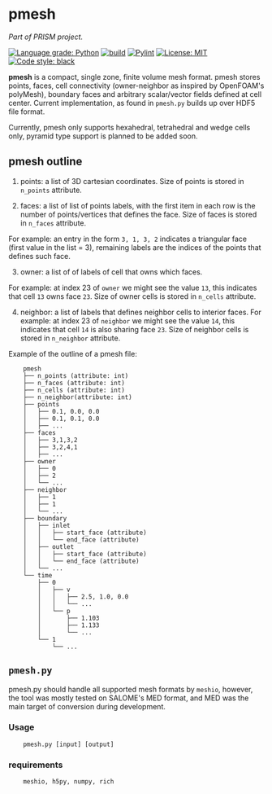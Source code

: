 # pmesh
*Part of PRISM project.*

[![Language grade: Python](https://img.shields.io/lgtm/grade/python/g/EigenEmara/pmesh.svg?logo=lgtm&logoWidth=18)](https://lgtm.com/projects/g/EigenEmara/pmesh/context:python)
[![build](https://github.com/EigenEmara/pmesh/actions/workflows/python-app.yml/badge.svg)](https://github.com/EigenEmara/pmesh/actions/workflows/python-app.yml)
[![Pylint](https://github.com/EigenEmara/pmesh/actions/workflows/pylint.yml/badge.svg)](https://github.com/EigenEmara/pmesh/actions/workflows/pylint.yml)
[![License: MIT](https://img.shields.io/badge/License-MIT-yellow.svg)](https://opensource.org/licenses/MIT)
[![Code style: black](https://img.shields.io/badge/code%20style-black-000000.svg)](https://github.com/psf/black)

**pmesh** is a compact, single zone, finite volume mesh format. pmesh stores points, faces, cell connectivity (owner-neighbor as inspired by OpenFOAM's polyMesh), boundary faces and arbitrary scalar/vector fields defined at cell center. Current implementation, as found in `pmesh.py` builds up over HDF5 file format.

Currently, pmesh only supports hexahedral, tetrahedral and wedge cells only, pyramid type support is planned to be added soon.

## pmesh outline
1. points: 
a list of 3D cartesian coordinates. Size of points is stored in `n_points` attribute.

2. faces: 
a list of list of points labels, with the first item in each row is the number of points/vertices that defines the face. Size of faces is stored in `n_faces` attribute.

For example: an entry in the form `3, 1, 3, 2` indicates a triangular face (first value in the list = 3), remaining labels are the indices of the points that defines such face.

3. owner: 
a list of of labels of cell that owns which faces.

For example: at index 23 of `owner` we might see the value `13`, this indicates that cell `13` owns face `23`. Size of owner cells is stored in `n_cells` attribute.

4. neighbor:
a list of labels that defines neighbor cells to interior faces.
For example: at index 23 of `neighbor` we might see the value `14`, this indicates that cell `14` is also sharing face `23`. Size of neighbor cells is stored in `n_neighbor` attribute.


Example of the outline of a pmesh file:

        pmesh
        ├── n_points (attribute: int)
        ├── n_faces (attribute: int)
        ├── n_cells (attribute: int)
        ├── n_neighbor(attribute: int)
        ├── points
        │   ├── 0.1, 0.0, 0.0
        │   ├── 0.1, 0.1, 0.0
        │   ├── ...
        ├── faces
        │   ├── 3,1,3,2
        │   ├── 3,2,4,1
        │   ├── ...
        ├── owner
        │   ├── 0
        │   ├── 2
        │   └── ...
        ├── neighbor
        │   ├── 1
        │   ├── 1
        │   └── ...
        ├── boundary
        │   ├── inlet
        │   │   ├── start_face (attribute)
        │   │   └── end_face (attribute)
        │   ├── outlet
        │   │   ├── start_face (attribute)
        │   │   └── end_face (attribute)
        │   └── ...
        └── time
            ├── 0
            │   ├── v
            │   │   ├── 2.5, 1.0, 0.0
            │   │   └── ...
            │   └── p
            │       ├── 1.103
            │       ├── 1.133
            │       └── ...
            └── 1
                └── ...

## `pmesh.py`
pmesh.py should handle all supported mesh formats by `meshio`, however, the tool was mostly tested on SALOME's MED format, and MED was the main target of conversion during development.

### Usage
        pmesh.py [input] [output]

### requirements
        meshio, h5py, numpy, rich
